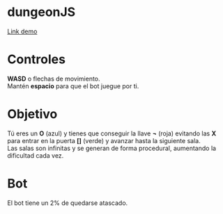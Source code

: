 # dungeonJS
[Link demo](https://icaruk.github.io/dungeonJS/)

# Controles
**WASD** o flechas de movimiento.<br>
Mantén **espacio** para que el bot juegue por ti.

# Objetivo
Tú eres un **O** (azul) y tienes que conseguir la llave **¬** (roja) evitando las **X** para entrar en la puerta **[]** (verde) y avanzar hasta la siguiente sala.<br>
Las salas son infinitas y se generan de forma procedural, aumentando la dificultad cada vez.

# Bot
El bot tiene un 2% de quedarse atascado.
